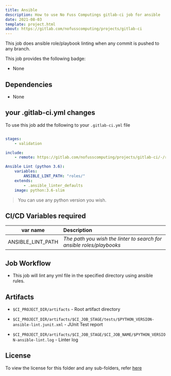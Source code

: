 ```yaml
---
title: Ansible
description: How to use No Fuss Computings gitlab-ci job for ansible
date: 2021-08-03
template: project.html
about: https://gitlab.com/nofusscomputing/projects/gitlab-ci
---
```


This job does ansible role/playbook linting when any commit is pushed to any branch.


This job provides the following badge:

- None


## Dependencies

- None


## your .gitlab-ci.yml changes

To use this job add the following to your `.gitlab-ci.yml` file

``` yaml

stages:
    - validation

include:
    - remote: https://gitlab.com/nofusscomputing/projects/gitlab-ci/-/raw/development/ansible/.gitlab-ci.yml

Ansible Lint (python 3.6):
    variables:
        ANSIBLE_LINT_PATH: "roles/"
    extends:
        - .ansible_linter_defaults
    image: python:3.6-slim

```

> You can use any python version you wish.


## CI/CD Variables required

| var name | Description |
|:----:|:----|
| ANSIBLE_LINT_PATH | *The path you wish the linter to search for ansible roles/playbooks* |


## Job Workflow

- This job will lint any yml file in the specified directory using ansible rules.


## Artifacts

- `$CI_PROJECT_DIR/artifacts` - Root artifact directory

- `$CI_PROJECT_DIR/artifacts/$CI_JOB_STAGE/tests/$PYTHON_VERSION-ansible-lint.junit.xml` - JUnit Test report

- `$CI_PROJECT_DIR/artifacts/$CI_JOB_STAGE/$CI_JOB_NAME/$PYTHON_VERSION-ansible-lint.log` - Linter log


## License

To view the license for this folder and any sub-folders, refer [here](https://gitlab.com/nofusscomputing/projects/gitlab-ci)
